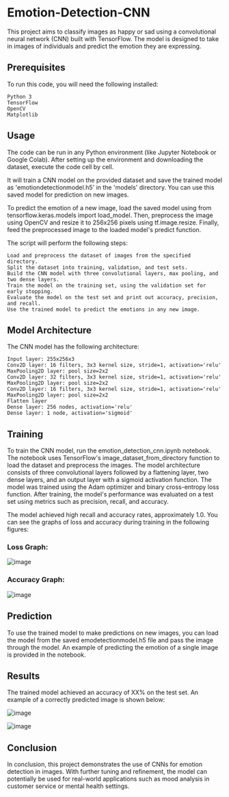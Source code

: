 # Emotion-Detection-CNN

This project aims to classify images as happy or sad using a convolutional neural network (CNN) built with TensorFlow. The model is designed to take in images of individuals and predict the emotion they are expressing.

## Prerequisites

To run this code, you will need the following installed:

    Python 3
    TensorFlow
    OpenCV
    Matplotlib

## Usage

The code can be run in any Python environment (like Jupyter Notebook or Google Colab). After setting up the environment and downloading the dataset, execute the code cell by cell.

It will train a CNN model on the provided dataset and save the trained model as 'emotiondetectionmodel.h5' in the 'models' directory. You can use this saved model for prediction on new images.

To predict the emotion of a new image, load the saved model using from tensorflow.keras.models import load_model. Then, preprocess the image using OpenCV and resize it to 256x256 pixels using tf.image.resize. Finally, feed the preprocessed image to the loaded model's predict function.

The script will perform the following steps:

    Load and preprocess the dataset of images from the specified directory.
    Split the dataset into training, validation, and test sets.
    Build the CNN model with three convolutional layers, max pooling, and two dense layers.
    Train the model on the training set, using the validation set for early stopping.
    Evaluate the model on the test set and print out accuracy, precision, and recall.
    Use the trained model to predict the emotions in any new image.

## Model Architecture

The CNN model has the following architecture:

    Input layer: 255x256x3
    Conv2D layer: 16 filters, 3x3 kernel size, stride=1, activation='relu'
    MaxPooling2D layer: pool size=2x2
    Conv2D layer: 32 filters, 3x3 kernel size, stride=1, activation='relu'
    MaxPooling2D layer: pool size=2x2
    Conv2D layer: 16 filters, 3x3 kernel size, stride=1, activation='relu'
    MaxPooling2D layer: pool size=2x2
    Flatten layer
    Dense layer: 256 nodes, activation='relu'
    Dense layer: 1 node, activation='sigmoid'


## Training

To train the CNN model, run the emotion_detection_cnn.ipynb notebook. The notebook uses TensorFlow's image_dataset_from_directory function to load the dataset and preprocess the images. The model architecture consists of three convolutional layers followed by a flattening layer, two dense layers, and an output layer with a sigmoid activation function. The model was trained using the Adam optimizer and binary cross-entropy loss function.
After training, the model's performance was evaluated on a test set using metrics such as precision, recall, and accuracy.

The model achieved high recall and accuracy rates, approximately 1.0. You can see the graphs of loss and accuracy during training in the following figures:

### Loss Graph:

![image](https://github.com/Nargesmohammadi/Emotion-Detection-CNN/assets/96385230/0395bd0b-1fcb-4f65-8bea-b883d79e9831)

### Accuracy Graph:

![image](https://github.com/Nargesmohammadi/Emotion-Detection-CNN/assets/96385230/9adb49b7-a1cf-4c9c-ac7c-c3e540f71512)


## Prediction

To use the trained model to make predictions on new images, you can load the model from the saved emodetectionmodel.h5 file and pass the image through the model. An example of predicting the emotion of a single image is provided in the notebook.

## Results

The trained model achieved an accuracy of XX% on the test set. An example of a correctly predicted image is shown below:

![image](https://github.com/Nargesmohammadi/Emotion-Detection-CNN/assets/96385230/fa357f83-54e5-4f93-958f-3e79f57facd6)

![image](https://github.com/Nargesmohammadi/Emotion-Detection-CNN/assets/96385230/345afde1-5d42-4d8e-bd56-b3990c456aba)

## Conclusion

In conclusion, this project demonstrates the use of CNNs for emotion detection in images. With further tuning and refinement, the model can potentially be used for real-world applications such as mood analysis in customer service or mental health settings.
